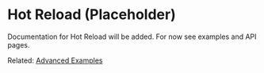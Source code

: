 # Hot Reload (Placeholder)

Documentation for Hot Reload will be added. For now see examples and API pages.

Related: [Advanced Examples](../examples/advanced.md)
